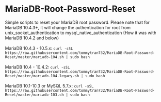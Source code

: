 # MariaDB-Root-Password-Reset
Simple scripts to reset your MariaDB root password. Please note that for MariaDB 10.4.3+, it will change the authentication for root from unix_socket_authentication to mysql_native_authentication (How it was with MariaDB 10.4.2 and below) <br /> <br />
MariaDB 10.4.3 - 10.5.x: `curl -sSL https://raw.githubusercontent.com/tommytran732/MariaDB-Root-Password-Reset/master/mariadb-104.sh | sudo bash` <br /> <br />
MariaDB 10.4 - 10.4.2: `curl -sSL https://raw.githubusercontent.com/tommytran732/MariaDB-Root-Password-Reset/master/mariadb-104-legacy.sh | sudo bash` <br /> <br />
MariaDB 10.1-10.3 or MySQL 5.7.x: `curl -sSL https://raw.githubusercontent.com/tommytran732/MariaDB-Root-Password-Reset/master/mariadb-103.sh | sudo bash`
